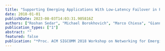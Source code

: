 ```yaml
---
title: "Supporting Emerging Applications With Low-Latency Failover in P4"
date: 2018-01-01
publishDate: 2023-08-03T14:03:31.905816Z
authors: ["Roshan Sedar", "Michael Borokhovich", "Marco Chiesa", "Gianni Antichi", "Stefan Schmid"]
publication_types: ["1"]
abstract: ""
featured: false
publication: "*Proc. ACM SIGCOMM 2018 Workshop on Networking for Emerging Applications and Technologies (NEAT)*"
---
```


